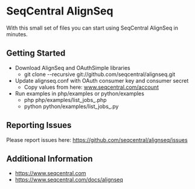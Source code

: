 # SeqCentral AlignSeq

With this small set of files you can start using SeqCentral AlignSeq in minutes.

## Getting Started

* Download AlignSeq and OAuthSimple libraries
	* git clone --recursive git://github.com/seqcentral/alignseq.git
* Update alignseq.conf with OAuth consumer key and consumer secret
	* Copy values from here: www.seqcentral.com/account
* Run examples in php/examples or python/examples
	* php php/examples/list\_jobs\_.php
	* python python/examples/list\_jobs\_.py

## Reporting Issues

Please report issues here: https://github.com/seqcentral/alignseq/issues

## Additional Information

* https://www.seqcentral.com
* https://www.seqcentral.com/docs/alignseq